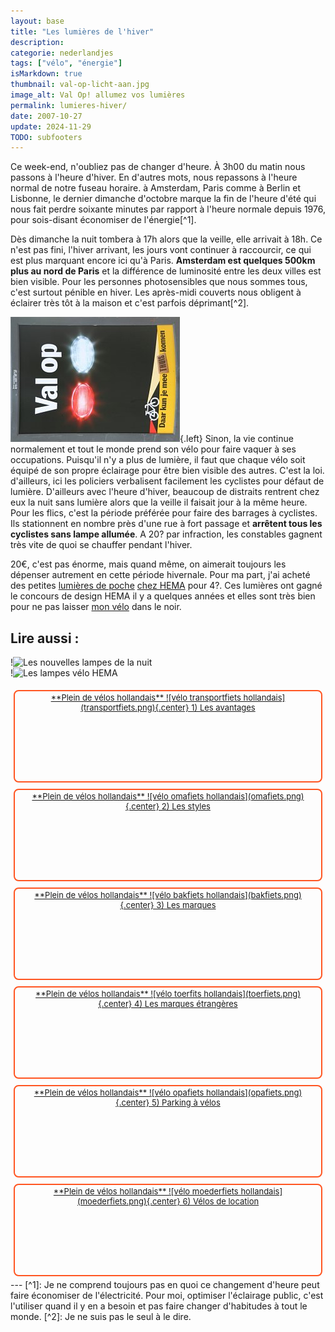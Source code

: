 ```yaml
---
layout: base
title: "Les lumières de l'hiver"
description: 
categorie: nederlandjes
tags: ["vélo", "énergie"]
isMarkdown: true
thumbnail: val-op-licht-aan.jpg
image_alt: Val Op! allumez vos lumières
permalink: lumieres-hiver/
date: 2007-10-27
update: 2024-11-29
TODO: subfooters
---
```




Ce week-end, n'oubliez pas de changer d'heure. À 3h00 du matin nous passons à l'heure d'hiver. En d'autres mots, nous repassons à l'heure normal de notre fuseau horaire. à Amsterdam, Paris comme à Berlin et Lisbonne, le dernier dimanche d'octobre marque la fin de l'heure d'été qui nous fait perdre soixante minutes par rapport à l'heure normale depuis 1976, pour sois-disant économiser de l'énergie[^1].

Dès dimanche la nuit tombera à 17h alors que la veille, elle arrivait à 18h. Ce n'est pas fini, l'hiver arrivant, les jours vont continuer à raccourcir, ce qui est plus marquant encore ici qu'à Paris. **Amsterdam est quelques 500km plus au nord de Paris** et la différence de luminosité entre les deux villes est bien visible. Pour les personnes photosensibles que nous sommes tous, c'est surtout pénible en hiver. Les après-midi couverts nous obligent à éclairer très tôt à la maison et c'est parfois déprimant[^2].

![Val Op# allumez vos lumières](val-op-licht-aan.jpg){.left}
Sinon, la vie continue normalement et tout le monde prend son vélo pour faire vaquer à ses occupations. Puisqu'il n'y a plus de lumière, il faut que chaque vélo soit équipé de son propre éclairage pour être bien visible des autres. C'est la loi. d'ailleurs, ici les policiers verbalisent facilement les cyclistes pour défaut de lumière. D'ailleurs avec l'heure d'hiver, beaucoup de distraits rentrent chez eux la nuit sans lumière alors que la veille il faisait jour à la même heure. Pour les flics, c'est la période préférée pour faire des barrages à cyclistes. Ils stationnent en nombre près d'une rue à fort passage et **arrêtent tous les cyclistes sans lampe allumée**. A 20? par infraction, les constables gagnent très vite de quoi se chauffer pendant l'hiver.

20€, c'est pas énorme, mais quand même, on aimerait toujours les dépenser autrement en cette période hivernale. Pour ma part, j'ai acheté des petites [lumières de poche](http://www.flickr.com/photos/mjaquet/1505368808) [chez HEMA](/le-design-c-est-hema) pour 4?. Ces lumières ont gagné le concours de design HEMA il y a quelques années et elles sont très bien pour ne pas laisser [mon vélo](/un-b-twin-a-amsterdam) dans le noir.

## Lire aussi :   
!![Les nouvelles lampes de la nuit](/les-nouvelles-lampes-de-la-nuit)   
!![Les lampes vélo HEMA](/les-lampes-velo-hema)


<!-- HTML -->
<div style="border:2px solid #FF5521; border-radius:8px; text-align:center; font-size:small; padding:2px 8px; float:left; margin:5px; height:140px;">
<a href="/plein-de-velos-hollandais" title="tout savoir sur la bicyclette aux Pays-Bas">
<!-- / HTML -->
**Plein de vélos hollandais**  
![vélo transportfiets hollandais](transportfiets.png){.center}  
1) Les avantages  
<!-- HTML -->
</a></div>
<!-- / HTML -->

<!-- HTML -->
<div style="border:2px solid #FF5521; border-radius:8px; text-align:center; font-size:small; padding:2px 8px; float:left; margin:5px; height:140px;">
<a href="/plein-de-velos" title="tout savoir sur la bicyclette aux Pays-Bas">
<!-- / HTML -->
**Plein de vélos hollandais**  
![vélo omafiets hollandais](omafiets.png){.center}  
2) Les styles
<!-- HTML -->
</a></div>
<!-- / HTML -->


<!-- HTML -->
<div style="border:2px solid #FF5521; border-radius:8px; text-align:center; font-size:small; padding:2px 8px; float:left; margin:5px; height:140px;">
<a href="/plein-de-velos-hollandais-3" title="tout savoir sur la bicyclette aux Pays-Bas">
<!-- / HTML -->
**Plein de vélos hollandais**  
![vélo bakfiets hollandais](bakfiets.png){.center}  
3) Les marques
<!-- HTML -->
</a></div>
<!-- / HTML -->

<!-- HTML -->
<div style="border:2px solid #FF5521; border-radius:8px; text-align:center; font-size:small; padding:2px 8px; float:left; margin:5px; height:140px;">
<a href="/plein-de-velos-pas-hollandais-4" title="tout savoir sur la bicyclette aux Pays-Bas">
<!-- / HTML -->
**Plein de vélos hollandais**  
![vélo toerfits hollandais](toerfiets.png){.center}  
4) Les marques étrangères
<!-- HTML -->
</a></div>
<!-- / HTML -->

<!-- HTML -->
<div style="border:2px solid #FF5521; border-radius:8px; text-align:center; font-size:small; padding:2px 8px; float:left; margin:5px; height:140px;">
<a href="/une-heure-sans-velo" title="tout savoir sur la bicyclette aux Pays-Bas">
<!-- / HTML -->
**Plein de vélos hollandais**  
![vélo opafiets hollandais](opafiets.png){.center}  
5) Parking à vélos
<!-- HTML -->
</a></div>
<!-- / HTML -->

<!-- HTML -->
<div style="border:2px solid #FF5521; border-radius:8px; text-align:center; font-size:small; padding:2px 8px; float:left; margin:5px; height:140px;">
<a href="/les-velos-de-location" title="tout savoir sur la bicyclette aux Pays-Bas">
<!-- / HTML -->
**Plein de vélos hollandais**  
![vélo moederfiets  hollandais](moederfiets.png){.center}  
6) Vélos de location
<!-- HTML -->
</a></div>
<!-- / HTML -->

<!-- HTML -->
<div style="clear:both;"></div>
<!-- / HTML -->
---
[^1]: Je ne comprend toujours pas en quoi ce changement d'heure peut faire économiser de l'électricité. Pour moi, optimiser l'éclairage public, c'est l'utiliser quand il y en a besoin et pas faire changer d'habitudes à tout le monde.
[^2]: Je ne suis pas le seul à le dire.